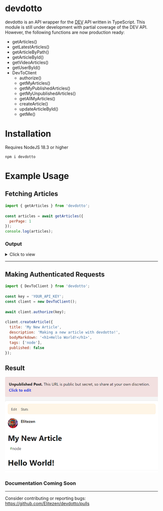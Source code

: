 # devdotto 

devdotto is an API wrapper for the [DEV](https://dev.to/) API written in TypeScript. This module is still under development with partial coverage of the DEV API. However, the following functions are now production ready:

- getArticles()
- getLatestArticles()
- getArticleByPath()
- getArticleById()
- getVideoArticles()
- getUserById()
- DevToClient
  - authorize()
  - getMyArticles()
  - getMyPublishedArticles()
  - getMyUnpublishedArticles()
  - getAllMyArticles()
  - createArticle()
  - updateArticleById()
  - getMe()

# Installation
Requires NodeJS 18.3 or higher
```ssh
npm i devdotto
```

# Example Usage

## Fetching Articles
```js
import { getArticles } from 'devdotto';

const articles = await getArticles({
  perPage: 1
});
console.log(articles);
```

### Output

<details>
  <summary>Click to view</summary>

  ```js
  [
  {
    typeOf: 'article',
    id: 1108433,
    title: 'Getting Your Conference Talk Proposal Accepted 🎙' ,
    description: 'Ever wonder what it takes to get your conference talk accepted? In this episode of DevDiscuss we talk...',
    readablePublishDate: 'Jun 8',
    slug: 'getting-your-conference-talk-proposal-accepted-1cb6',
    path: '/devteam/getting-your-conference-talk-proposal-accepted-1cb6',
    url: 'https://dev.to/devteam/getting-your-conference-talk-proposal-accepted-1cb6',
    commentsCount: 0,
    publicReactionsCount: 4,
    collectionId: null,
    publishedTimestamp: '2022-06-08T15:31:20Z',
    positiveReactionsCount: 4,
    coverImage: 'https://res.cloudinary.com/practicaldev/image/fetch/s--bBW3B-K6--/c_imagga_scale,f_auto,fl_progressive,h_420,q_auto,w_1000/https://dev-to-uploads.s3.amazonaws.com/uploads/articles/kvyy0bbgzgepfipg93v3.png',
    socialImage: 'https://res.cloudinary.com/practicaldev/image/fetch/s--oRDMUBIb--/c_imagga_scale,f_auto,fl_progressive,h_500,q_auto,w_1000/https://dev-to-uploads.s3.amazonaws.com/uploads/articles/kvyy0bbgzgepfipg93v3.png',
    canonicalUrl: 'https://dev.to/devteam/getting-your-conference-talk-proposal-accepted-1cb6',
    createdAt: '2022-06-08T15:31:20Z',
    editedAt: null,
    crosspostedAt: null,
    publishedAt: '2022-06-08T15:31:20Z',
    lastCommentAt: '2022-06-08T15:31:20Z',
    readingTimeMinutes: 1,
    tagList: [ 'podcast', 'career', 'devrel', 'productivity' ],
    tags: 'podcast, career, devrel, productivity',
    user: {
      name: 'Ben Halpern',
      username: 'ben',
      twitterUsername: 'bendhalpern',
      githubUsername: 'benhalpern',
      websiteUrl: 'http://benhalpern.com',
      profileImage: 'https://res.cloudinary.com/practicaldev/image/fetch/s--nz-jndal--/c_fill,f_auto,fl_progressive,h_640,q_auto,w_640/https://dev-to-uploads.s3.amazonaws.com/uploads/user/profile_image/1/f451a206-11c8-4e3d-8936-143d0a7e65bb.png',
      profileImage90: 'https://res.cloudinary.com/practicaldev/image/fetch/s--Ea1OGrCb--/c_fill,f_auto,fl_progressive,h_90,q_auto,w_90/https://dev-to-uploads.s3.amazonaws.com/uploads/user/profile_image/1/f451a206-11c8-4e3d-8936-143d0a7e65bb.png'
    },
    organization: {
      name: 'The DEV Team',
      username: 'devteam',
      slug: 'devteam',
      profileImage: 'https://res.cloudinary.com/practicaldev/image/fetch/s--CAGmUhNa--/c_fill,f_auto,fl_progressive,h_640,q_auto,w_640/https://dev-to-uploads.s3.amazonaws.com/uploads/organization/profile_image/1/0213bbaa-d5a1-4d25-9e7a-10c30b455af0.png',
      profileImage90: 'https://res.cloudinary.com/practicaldev/image/fetch/s--mbsgKaXh--/c_fill,f_auto,fl_progressive,h_90,q_auto,w_90/https://dev-to-uploads.s3.amazonaws.com/uploads/organization/profile_image/1/0213bbaa-d5a1-4d25-9e7a-10c30b455af0.png'
    }
  }
]
  ```
</details>

---

## Making Authenticated Requests

```js
import { DevToClient } from 'devdotto';

const key = 'YOUR_API_KEY';
const client = new DevToClient();

await client.authorize(key);

client.createArticle({
  title: 'My New Article',
  description: 'Making a new article with devdotto!',
  bodyMarkdown: '<h1>Hello World!</h1>',
  tags: ['node'],
  published: false
});
```

## Result
![Result](images/demo_create_article.png)

### Documentation Coming Soon

---

Consider contributing or reporting bugs: https://github.com/Elitezen/devdotto/pulls